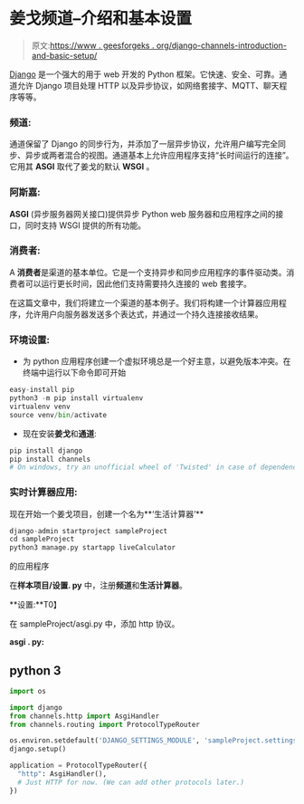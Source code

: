 # 姜戈频道–介绍和基本设置

> 原文:[https://www . geesforgeks . org/django-channels-introduction-and-basic-setup/](https://www.geeksforgeeks.org/django-channels-introduction-and-basic-setup/)

[Django](https://www.geeksforgeeks.org/django-introduction-and-installation/) 是一个强大的用于 web 开发的 Python 框架。它快速、安全、可靠。通道允许 Django 项目处理 HTTP 以及异步协议，如网络套接字、MQTT、聊天程序等等。

### 频道:

通道保留了 Django 的同步行为，并添加了一层异步协议，允许用户编写完全同步、异步或两者混合的视图。通道基本上允许应用程序支持“长时间运行的连接”。它用其 **ASGI** 取代了姜戈的默认 **WSGI** 。

### 阿斯嘉:

**ASGI** (异步服务器网关接口)提供异步 Python web 服务器和应用程序之间的接口，同时支持 WSGI 提供的所有功能。

### 消费者:

A **消费者**是渠道的基本单位。它是一个支持异步和同步应用程序的事件驱动类。消费者可以运行更长时间，因此他们支持需要持久连接的 web 套接字。

在这篇文章中，我们将建立一个渠道的基本例子。我们将构建一个计算器应用程序，允许用户向服务器发送多个表达式，并通过一个持久连接接收结果。

### 环境设置:

*   为 python 应用程序创建一个虚拟环境总是一个好主意，以避免版本冲突。在终端中运行以下命令即可开始

```py
easy-install pip
python3 -m pip install virtualenv
virtualenv venv
source venv/bin/activate
```

*   现在安装**姜戈**和**通道**:

```py
pip install django
pip install channels
# On windows, try an unofficial wheel of 'Twisted' in case of dependency errors
```

### 实时计算器应用:

现在开始一个姜戈项目，创建一个名为**‘生活计算器’**

```py
django-admin startproject sampleProject
cd sampleProject
python3 manage.py startapp liveCalculator
```

的应用程序

在**样本项目/设置. py** 中，注册**频道**和**生活计算器**。

**设置:**T0】

在 sampleProject/asgi.py 中，添加 http 协议。

**asgi . py:**

## python 3

```py
import os

import django
from channels.http import AsgiHandler
from channels.routing import ProtocolTypeRouter

os.environ.setdefault('DJANGO_SETTINGS_MODULE', 'sampleProject.settings')
django.setup()

application = ProtocolTypeRouter({
  "http": AsgiHandler(),
  # Just HTTP for now. (We can add other protocols later.)
})
```